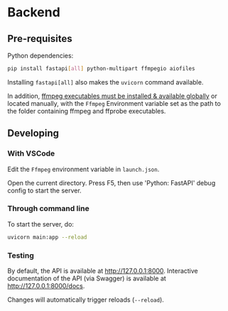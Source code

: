 # Backend
## Pre-requisites
Python dependencies:
```bash
pip install fastapi[all] python-multipart ffmpegio aiofiles
```

Installing `fastapi[all]` also makes the `uvicorn` command available.

In addition, [ffmpeg executables must be installed & available globally](https://python-ffmpegio.github.io/python-ffmpegio/install.html#install-ffmpeg-program) or located manually, with the `Ffmpeg` Environment variable set as the path to the folder containing ffmpeg and ffprobe executables.

## Developing

### With VSCode

Edit the `Ffmpeg` environment variable in `launch.json`.

Open the current directory. Press F5, then use 'Python: FastAPI' debug config to start the server.

### Through command line

To start the server, do:
```bash
uvicorn main:app --reload
```
### Testing
By default, the API is available at http://127.0.0.1:8000. Interactive documentation of the API (via Swagger) is available at http://127.0.0.1:8000/docs.

Changes will automatically trigger reloads (`--reload`).

